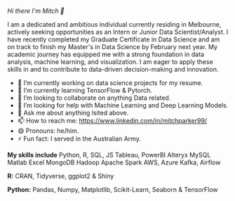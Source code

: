 *Hi there I'm Mitch 👋*

I am a dedicated and ambitious individual currently residing in Melbourne, actively seeking opportunities as an Intern or Junior Data Scientist/Analyst. 
I have recently completed my Graduate Certificate in Data Science and am on track to finish my Master's in Data Science by February next year. My academic journey has equipped me 
with a strong foundation in data analysis, machine learning, and visualization. I am eager to apply these skills in and to contribute to data-driven decision-making and innovation.

- 🔭 I’m currently working on data science projects for my resume.
- 🌱 I’m currently learning TensorFlow & Pytorch.
- 👯 I’m looking to collaborate on anything Data related.
- 🤔 I’m looking for help with Machine Learning and Deep Learning Models.
- 💬 Ask me about anything lsited above.
- 📫 How to reach me: https://www.linkedin.com/in/mitchparker99/
- 😄 Pronouns: he/him.
- ⚡ Fun fact: I served in the Australian Army.

****My skills include****
Python, R, SQL, JS
Tableau, PowerBI
Alteryx
MySQL
Matlab
Excel
MongoDB
Hadoop
Apache Spark
AWS, Azure
Kafka, Airflow


**R:** 
CRAN, Tidyverse, ggplot2 & Shiny

**Python:** 
Pandas, Numpy, Matplotlib, Scikit-Learn, Seaborn & TensorFlow
